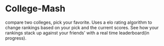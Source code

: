 # College-Mash
compare two colleges, pick your favorite. 
Uses a elo rating algorithm to change rankings based on your pick and the current scores. 
See how your rankings stack up against your friends' with a real time leaderboard(in progress). 
